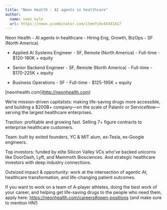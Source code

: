 ```yaml
---
title: "Neon Health : AI agents in healthcare"
author:
  name: neon_kyle
  url: https://news.ycombinator.com/item?id=45441417
---
```

Neon Health - AI agents in healthcare - Hiring Eng, Growth, BizOps - SF (North America)

* Applied AI Systems Engineer - SF, Remote (North America) - Full-time - $120-180K + equity

* Senior Backend Engineer - SF, Remote (North America) - Full-time - $170-225K + equity

* Business Operations - SF - Full-time - $125-195K + equity

[neonhealth.com](<a href="http:&#x2F;&#x2F;neonhealth.com" rel="nofollow">http:&#x2F;&#x2F;neonhealth.com</a>)

We’re mission-driven capitalists: making life-saving drugs more accessible, and building a $200B+ company—on the scale of Palantir or ServiceNow—serving the largest healthcare enterprises.

Traction: profitable and growing fast. Selling 7+ figure contracts to enterprise healthcare customers.

Team: built by exited founders, YC &amp; MIT alum, ex-Tesla, ex-Google engineers.

Top investors: funded by elite Silicon Valley VCs who&#x27;ve backed unicorns like DoorDash, Lyft, and Mammoth Biosciences. And strategic healthcare investors with deep industry connections.

Outsized impact &amp; opportunity: work at the intersection of agentic AI, healthcare transformation, and life-changing patient outcomes.

If you want to work on a team of A-player athletes, doing the best work of your career, and helping get life-saving drugs to the people who need them, apply here: <a href="https:&#x2F;&#x2F;neonhealth.com&#x2F;careers#open-positions" rel="nofollow">https:&#x2F;&#x2F;neonhealth.com&#x2F;careers#open-positions</a> (and make sure to mention HN!)
<JobApplication />
